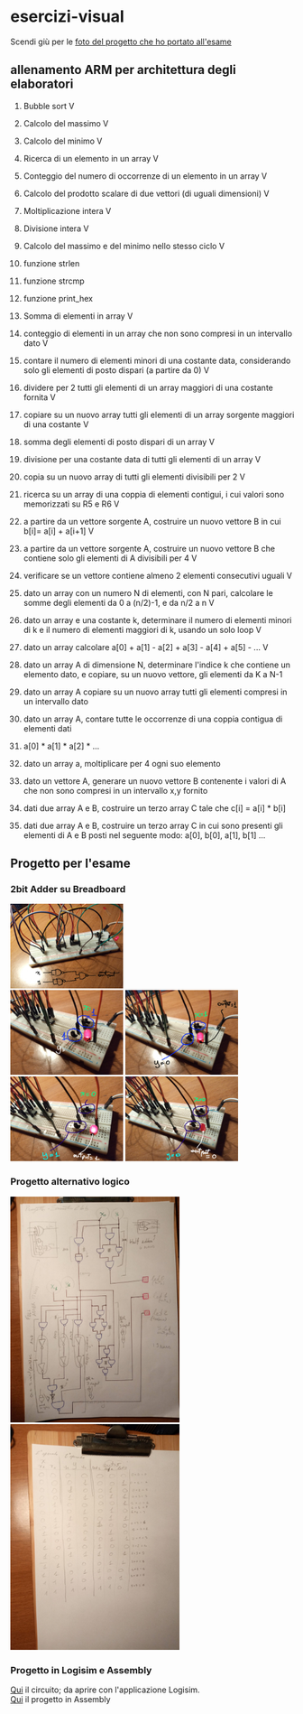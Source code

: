 # esercizi-visual
Scendi giù per le [foto del progetto che ho portato all'esame](#progetto-per-lesame)

## allenamento ARM per architettura degli elaboratori

1) Bubble sort	 				V
2) Calcolo del massimo				V
3) Calcolo del minimo				V
4) Ricerca di un elemento in un array 		V
5) Conteggio del numero di occorrenze di un elemento in un array		V			
6) Calcolo del prodotto scalare di due vettori (di uguali dimensioni)		V		
7) Moltiplicazione intera			V
8) Divisione intera				V
9) Calcolo del massimo e del minimo nello stesso ciclo V
10) funzione strlen
11) funzione strcmp 
12) funzione print_hex
13) Somma di elementi in array	V

14) conteggio di elementi in un array che non sono compresi in un intervallo dato	V
15) contare il numero di elementi minori di una costante data, considerando solo gli elementi di posto dispari (a partire da 0) V
16) dividere per 2 tutti gli elementi di un array maggiori di una costante fornita	V
17) copiare su un nuovo array tutti gli elementi di un array sorgente maggiori di una costante V
18) somma degli elementi di posto dispari di un array	V
19) divisione per una costante data di tutti gli elementi di un array 	V
20) copia su un nuovo array di tutti gli elementi divisibili per 2	V
21) ricerca su un array di una coppia di elementi contigui, i cui valori sono memorizzati su R5 e R6  V
22) a partire da un vettore sorgente A, costruire un nuovo vettore B in cui b[i]= a[i] + a[i+1]   V
23) a partire da un vettore sorgente A, costruire un nuovo vettore B che contiene solo gli elementi di A divisibili per 4 V
24) verificare se un vettore contiene almeno 2 elementi consecutivi uguali    V
25) dato un array con un numero N di elementi, con N pari, calcolare le somme degli elementi da 0 a (n/2)-1, e da n/2 a n     V
26) dato un array e una costante k, determinare il numero di elementi minori di k e il numero di elementi maggiori di k, usando un solo loop    V
27) dato un array calcolare a[0] + a[1] - a[2] + a[3] - a[4] + a[5] - ...       V
28) dato un array A di dimensione N, determinare l'indice k che contiene un elemento dato, e copiare, su un nuovo vettore, gli elementi da K a N-1 
29) dato un array A copiare su un nuovo array tutti gli elementi compresi in un intervallo dato 
30) dato un array A, contare tutte le occorrenze di una coppia contigua di elementi dati
31) a[0] * a[1] * a[2] * ...
32) dato un array a, moltiplicare per 4 ogni suo elemento
33) dato un vettore A, generare un nuovo vettore B contenente i valori di A che non sono compresi in un intervallo x,y fornito
34) dati due array A e B, costruire un terzo array C tale che c[i] = a[i] * b[i]
35) dati due array A e B, costruire un terzo array C in cui sono presenti gli elementi di A e B posti nel seguente modo: a[0], b[0], a[1], b[1] ...

## Progetto per l'esame 

### 2bit Adder su Breadboard
<img src="./progettoesame/5.jpg" alt="" width="200"/> <br>
<img src="./progettoesame/1.jpg" alt="" width="200"/> <img src="./progettoesame/2.jpg" alt="" width="200"/> <img src="./progettoesame/3.jpg" alt="" width="200"/> <img src="./progettoesame/4.jpg" alt="" width="200"/> 

### Progetto alternativo logico 
<img src="./progettoesame/Progetto1.jpeg" alt="drawing" width="300"/>
<img src="./progettoesame/Progetto3.jpeg" alt="drawing" width="300"/>

### Progetto in Logisim e Assembly
[Qui](https://github.com/belligerentcrow/esercizi-visual/blob/main/progettoesame/ProgettoInLogisim.circ) il circuito; da aprire con l'applicazione Logisim.  
[Qui](https://github.com/belligerentcrow/esercizi-visual/blob/main/progettoesame/progetto_esame.S) il progetto in Assembly 
